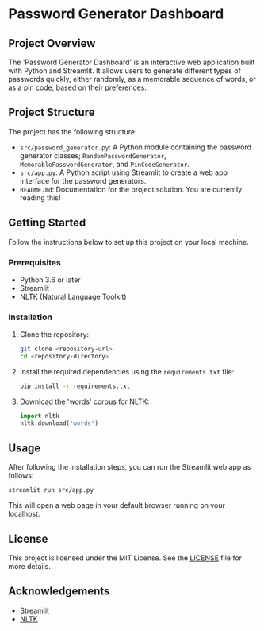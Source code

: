 # Password Generator Dashboard

## Project Overview
The 'Password Generator Dashboard' is an interactive web application built with Python and Streamlit. It allows users to generate different types of passwords quickly, either randomly, as a memorable sequence of words, or as a pin code, based on their preferences.

## Project Structure
The project has the following structure:

- `src/password_generator.py`: A Python module containing the password generator classes; `RandomPasswordGenerator`, `MemorablePasswordGenerator`, and `PinCodeGenerator`.
- `src/app.py`: A Python script using Streamlit to create a web app interface for the password generators.
- `README.md`: Documentation for the project solution. You are currently reading this!

## Getting Started

Follow the instructions below to set up this project on your local machine.

### Prerequisites

- Python 3.6 or later
- Streamlit
- NLTK (Natural Language Toolkit)

### Installation

1. Clone the repository:
    ```sh
    git clone <repository-url>
    cd <repository-directory>
    ```

2. Install the required dependencies using the `requirements.txt` file:
    ```sh
    pip install -r requirements.txt
    ```

3. Download the 'words' corpus for NLTK:
    ```python
    import nltk
    nltk.download('words')
    ```

## Usage

After following the installation steps, you can run the Streamlit web app as follows:

```sh
streamlit run src/app.py
```

This will open a web page in your default browser running on your localhost.

## License

This project is licensed under the MIT License. See the [LICENSE](LICENSE) file for more details.

## Acknowledgements

- [Streamlit](https://streamlit.io/)
- [NLTK](https://www.nltk.org/)